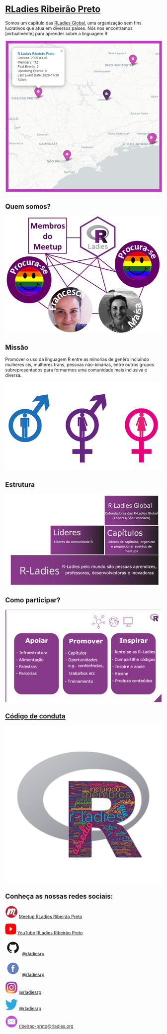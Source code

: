 # [RLadies Ribeirão Preto](https://www.meetup.com/rladies-ribeirao-preto/) 

Somos um capítulo das [RLadies Global](https://rladies.org/), uma organização sem fins lucrativos que atua em diversos países. Nós nos encontramos [virtualmente] para aprender sobre a linguagem R.

<img src="rladies_dashboard4.png">

## Quem somos?

<img src="rladiesrp_quem_somos.png"> 

## Missão

Promover o uso da linguagem R entre as minorias de genêro incluindo mulheres cis, mulheres trans, pessoas não-binárias, entre outros grupos subrepresentados para formarmos uma comunidade mais inclusiva e diversa. 

<img src="rladies_gender.jpg">

## Estrutura

<img src="rladies_structure_portuguese.png">

## Como participar?

<img src="rladies_help_portuguese.png">

## [Código de conduta](https://guide.rladies.org/about/coc/#portuguese)

<img src="rladies_codigo_conduta.png">

## Conheça as nossas redes sociais:

<img src="logo_meetup.png" width="40" height="40" /> [Meetup RLadies Ribeirão Preto](https://www.meetup.com/rladies-ribeirao-preto/) 

<img src="logo_youtube.png" width="35" height="35" /> [YouTube RLadies Ribeirão Preto](https://www.youtube.com/channel/UCmxRvwPXXLdcv_lWkIqB1yA/about)

<img src="logo_github.png" width="50" height="50" /> [@rladiesrp](https://github.com/rladiesrp)

<img src="logo_facebook.png" width="50" height="50" /> [@rladiesrp](https://www.facebook.com/rladiesrp)

<img src="logo_instagram.png" width="40" height="40" /> [@rladiesrp](https://www.instagram.com/rladiesrp/)

<img src="logo_twitter.png" width="40" height="35" /> [@rladiesrp](https://twitter.com/rladiesrp)

<img src="logo_email.png" width="40" height="40" /> [ribeirao-preto@rladies.org](mailto:ribeirao-preto@rladies.org)
